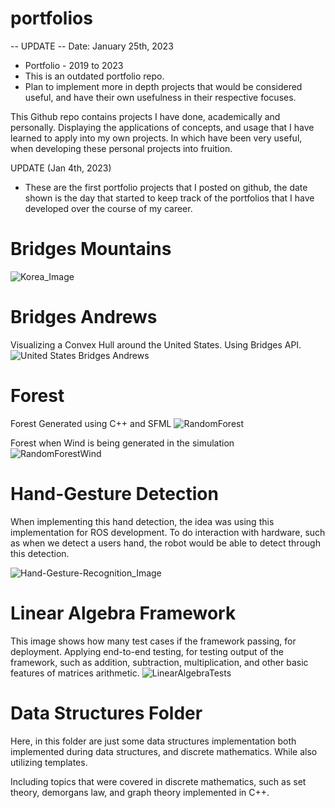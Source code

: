 # portfolios

-- UPDATE --
Date: January 25th, 2023
* Portfolio - 2019 to 2023
* This is an outdated portfolio repo. 
* Plan to implement more in depth projects that would be considered useful, and have their own usefulness in their respective focuses.

This Github repo contains projects I have done, academically and personally. Displaying the applications of concepts, and usage that I have learned to apply into my own projects. In which have been very useful, when developing these personal projects into fruition.

UPDATE (Jan 4th, 2023)
- These are the first portfolio projects that I posted on github, the date shown is the day that started to keep track of the portfolios that I have developed over the course of my career.

# Bridges Mountains
![Korea_Image](https://user-images.githubusercontent.com/56617292/189498470-ebfbcb92-89c3-436f-955d-85f439125f65.png)

# Bridges Andrews
Visualizing a Convex Hull around the United States. Using Bridges API.
![United States Bridges Andrews](https://user-images.githubusercontent.com/56617292/189498560-07fe1bec-f1a5-4e9c-8302-232eac9836f4.png)

# Forest
Forest Generated using C++ and SFML
![RandomForest](https://user-images.githubusercontent.com/56617292/189498995-8707cca9-f318-4427-b26a-abaa1bbc9823.png)

Forest when Wind is being generated in the simulation
![RandomForestWind](https://user-images.githubusercontent.com/56617292/189499041-1a76a3a3-6063-4d45-ae9e-ac1fc99b70f9.png)

# Hand-Gesture Detection

When implementing this hand detection, the idea was using this implementation for ROS development. To do interaction with hardware, such as when we detect a users hand, the robot would be able to detect through this detection.

![Hand-Gesture-Recognition_Image](https://user-images.githubusercontent.com/56617292/189499141-62c6bb51-c6db-42e3-943a-c307299a75ee.png)

# Linear Algebra Framework
This image shows how many test cases if the framework passing, for deployment.
Applying end-to-end testing, for testing output of the framework, such as addition, subtraction, multiplication, and other basic features of matrices arithmetic.
![LinearAlgebraTests](https://user-images.githubusercontent.com/56617292/189499266-063e316d-35ba-4250-bb91-f9f78a9379d6.png)

# Data Structures Folder
Here, in this folder are just some data structures implementation both implemented during data structures, and discrete mathematics. While also utilizing templates.

Including topics that were covered in discrete mathematics, such as set theory, demorgans law, and graph theory implemented in C++.
